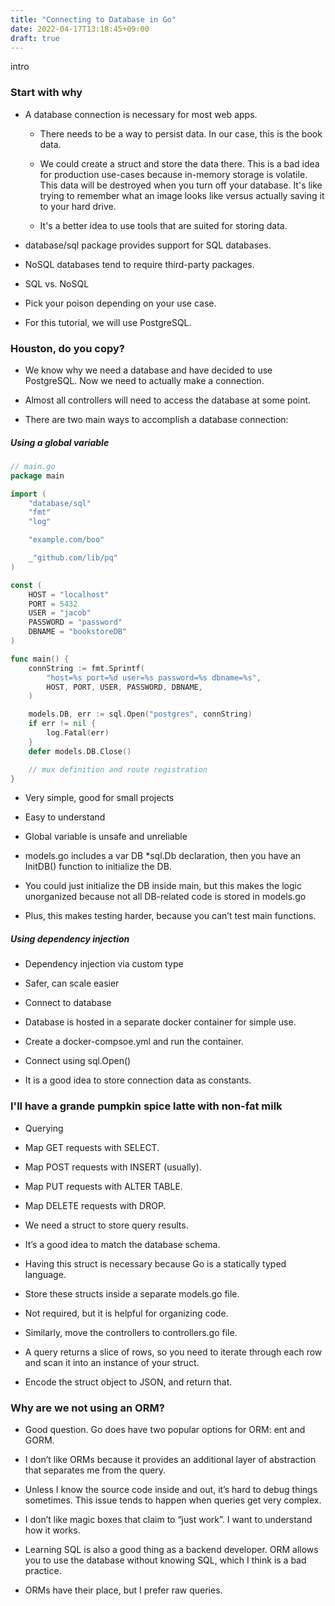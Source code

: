 ```yaml
---
title: "Connecting to Database in Go"
date: 2022-04-17T13:18:45+09:00
draft: true
---
```


intro

### Start with why

- A database connection is necessary for most web apps.
  
  - There needs to be a way to persist data. In our case, this is the book data.
  
  - We could create a struct and store the data there. This is a bad idea for production use-cases because in-memory storage is volatile. This data will be destroyed when you turn off your database. It's like trying to remember what an image looks like versus actually saving it to your hard drive.
  
  - It's a better idea to use tools that are suited for storing data.

- database/sql package provides support for SQL databases.

- NoSQL databases tend to require third-party packages.

- SQL vs. NoSQL

- Pick your poison depending on your use case.

- For this tutorial, we will use PostgreSQL.

### Houston, do you copy?

- We know why we need a database and have decided to use PostgreSQL. Now we need to actually make a connection.

- Almost all controllers will need to access the database at some point.

- There are two main ways to accomplish a database connection:

##### Using a global variable

```go
// main.go
package main

import (
    "database/sql"
    "fmt"
    "log"

    "example.com/boo"

    _"github.com/lib/pq"
)

const (
    HOST = "localhost"
    PORT = 5432
    USER = "jacob"
    PASSWORD = "password"
    DBNAME = "bookstoreDB"
)

func main() {
    connString := fmt.Sprintf(
        "host=%s port=%d user=%s password=%s dbname=%s",
        HOST, PORT, USER, PASSWORD, DBNAME,
    )

    models.DB, err := sql.Open("postgres", connString)
    if err != nil {
        log.Fatal(err)
    }
    defer models.DB.Close()

    // mux definition and route registration
}
```

- Very simple, good for small projects

- Easy to understand

- Global variable is unsafe and unreliable

- models.go includes a var DB *sql.Db declaration, then you have an InitDB() function to initialize the DB.

- You could just initialize the DB inside main, but this makes the logic unorganized because not all DB-related code is stored in models.go

- Plus, this makes testing harder, because you can’t test main functions.

##### Using dependency injection

- Dependency injection via custom type

- Safer, can scale easier

- Connect to database

- Database is hosted in a separate docker container for simple use.

- Create a docker-compsoe.yml and run the container.

- Connect using sql.Open()

- It is a good idea to store connection data as constants.

### I'll have a grande pumpkin spice latte with non-fat milk

- Querying

- Map GET requests with SELECT.

- Map POST requests with INSERT (usually).

- Map PUT requests with ALTER TABLE.

- Map DELETE requests with DROP.

- We need a struct to store query results.

- It’s a good idea to match the database schema.

- Having this struct is necessary because Go is a statically typed language.

- Store these structs inside a separate models.go file.

- Not required, but it is helpful for organizing code.

- Similarly, move the controllers to controllers.go file.

- A query returns a slice of rows, so you need to iterate through each row and scan it into an instance of your struct.

- Encode the struct object to JSON, and return that.

### Why are we not using an ORM?

- Good question. Go does have two popular options for ORM: ent and GORM.

- I don’t like ORMs because it provides an additional layer of abstraction that separates me from the query.

- Unless I know the source code inside and out, it’s hard to debug things sometimes. This issue tends to happen when queries get very complex.

- I don’t like magic boxes that claim to “just work”. I want to understand how it works.

- Learning SQL is also a good thing as a backend developer. ORM allows you to use the database without knowing SQL, which I think is a bad practice.

- ORMs have their place, but I prefer raw queries.
